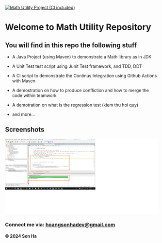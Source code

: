 [![Math Utility Project (CI included)](https://github.com/hoangsonha/math-util-1805/actions/workflows/maven.yml/badge.svg)](https://github.com/hoangsonha/math-util-1805/actions/workflows/maven.yml)

# Welcome to Math Utility Repository

## You will find in this repo the following stuff

* A Java Project (using Maven) to demonstrate a Math library as in JDK

* A Unit Test test script using Junit Test framework, and TDD,
DDT

* A CI script to demonstrate the Continus Integration using
Github Actions with Maven

* A demostration on how to produce confliction and how to merge the code within teamwork

* A demotration on what is the regression test (kiem thu hoi quy)

* and more...

## Screenshots

![Source code and test script](https://github.com/hoangsonha/math-util-1805/blob/main/screenshots/sourceCodeAndUnitTest.png)

### Connect me via: hoangsonhadev@gmail.com

#### &#169; 2024 Son Ha
